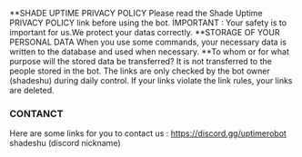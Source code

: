 **SHADE UPTIME PRIVACY POLICY
Please read the Shade Uptime PRIVACY POLICY link before using the bot.
İMPORTANT : Your safety is to important for us.We protect your datas correctly.
**STORAGE OF YOUR PERSONAL DATA
When you use some commands, your necessary data is written to the database and used when necessary.
**To whom or for what purpose will the stored data be transferred?
It is not transferred to the people stored in the bot. The links are only checked by the bot owner (shadeshu) during daily control. If your links violate the link rules, your links are deleted.
### CONTANCT
Here are some links for you to contact us :
https://discord.gg/uptimerobot
shadeshu (discord nickname)
